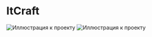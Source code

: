 # ItCraft
![Иллюстрация к проекту](https://github.com/Sirojjjka/ItCraf/src/images/screen1.png)
![Иллюстрация к проекту](https://github.com/jon/coolproject/raw/main/src/images/screen2.png)

